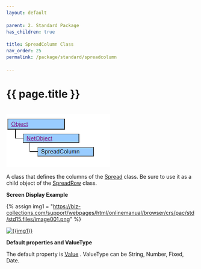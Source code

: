 ```yaml
---
layout: default

parent: 2. Standard Package
has_children: true

title: SpreadColumn Class
nav_order: 25
permalink: /package/standard/spreadcolumn

---
```


# {{ page.title }}
<br>

<a href="/img/Package/Standard-SpreadColumn.PNG" target="_blank">
<img src="/img/Package/Standard-SpreadColumn.PNG" alt="login image"></a>

A class that defines the columns of the <a href="/package/standard/spread">Spread</a> class. Be sure to use it as a child object of the <a href="/package/standard/spreadrow">SpreadRow</a> class.

**Screen Display Example**


{% assign img1 = "https://biz-collections.com/support/webpages/html/onlinemanual/browser/crs/pac/std/std15.files/image001.png" %}

<a href="{{ img1 }}" target="_blank"> <img src="{{ img1 }}" alt="{{img1}}"></a>


**Default properties and ValueType**

The default property is <a href="/package/standard/spreadcolumn/properties/value">Value</a> . ValueType can be String, Number, Fixed, Date.